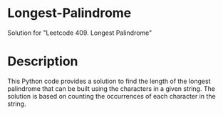 # Longest-Palindrome
Solution for "Leetcode 409. Longest Palindrome"

# Description

This Python code provides a solution to find the length of the longest palindrome that can be built using the characters in a given string. The solution is based on counting the occurrences of each character in the string.
